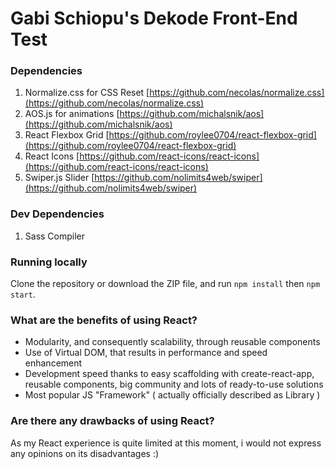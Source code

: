 # Gabi Schiopu's Dekode Front-End Test

### Dependencies

1. Normalize.css for CSS Reset [https://github.com/necolas/normalize.css](https://github.com/necolas/normalize.css)
2. AOS.js for animations [https://github.com/michalsnik/aos](https://github.com/michalsnik/aos)
3. React Flexbox Grid [https://github.com/roylee0704/react-flexbox-grid](https://github.com/roylee0704/react-flexbox-grid)
4. React Icons [https://github.com/react-icons/react-icons](https://github.com/react-icons/react-icons)
5. Swiper.js Slider [https://github.com/nolimits4web/swiper](https://github.com/nolimits4web/swiper)

### Dev Dependencies

1. Sass Compiler

### Running locally

Clone the repository or download the ZIP file, and run `npm install` then `npm start`.

### What are the benefits of using React?

- Modularity, and consequently scalability, through reusable components 
- Use of Virtual DOM, that results in performance and speed enhancement
- Development speed thanks to easy scaffolding with create-react-app, reusable components, big community and lots of ready-to-use solutions
- Most popular JS "Framework" ( actually officially described as Library )

### Are there any drawbacks of using React?

As my React experience is quite limited at this moment, i would not express any opinions on its disadvantages :)
